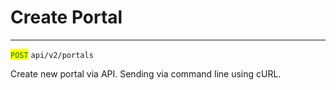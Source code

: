 # Create Portal

***

<mark style="color:green;">`POST`</mark> `api/v2/portals`



Create new portal via API. Sending via command line using cURL.

